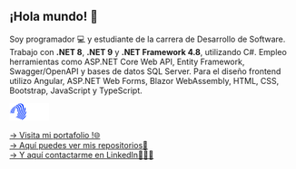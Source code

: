 ## ¡Hola mundo! 👋   

Soy programador 💻 y estudiante de la carrera de Desarrollo de Software. Trabajo con __.NET 8__, __.NET 9__ y __.NET Framework 4.8__, utilizando C#. Empleo herramientas como ASP.NET Core Web API, Entity Framework, Swagger/OpenAPI y bases de datos SQL Server. Para el diseño frontend utilizo Angular, ASP.NET Web Forms, Blazor WebAssembly, HTML, CSS, Bootstrap, JavaScript y TypeScript.

<!--🌱 Actualmente expandiendo mis conocimientos en .NET 9, Blazor y Angular -->

 <img src="logo-transparent.png" alt="Logo de GitHub" width="70">

[-> Visita mi portafolio !🌐](https://portafolio-stefano-gaggero.netlify.app/)  
[-> Aquí puedes ver mis repositorios📌](https://github.com/lucagaggero7?tab=repositories)  
[-> Y aquí contactarme en LinkedIn👨🏻‍💼](https://www.linkedin.com/in/stefano-gaggero-508a09183/?originalSubdomain=ar)



<!--
**lucagaggero7/lucagaggero7** is a ✨ _special_ ✨ repository because its `README.md` (this file) appears on your GitHub profile.

Here are some ideas to get you started:

- 🔭 I’m currently working on ...
- 🌱 I’m currently learning ...
- 👯 I’m looking to collaborate on ...
- 🤔 I’m looking for help with ...
- 💬 Ask me about ...
- 📫 How to reach me: ...
- 😄 Pronouns: ...
- ⚡ Fun fact: ...
-->
